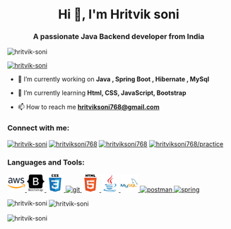 <h1 align="center">Hi 👋, I'm Hritvik soni</h1>
<h3 align="center">A passionate Java Backend developer from India</h3>

<p align="left"> <img src="https://komarev.com/ghpvc/?username=hritvik-soni&label=Profile%20views&color=0e75b6&style=flat" alt="hritvik-soni" /> </p>

<p align="left"> <a href="https://github.com/ryo-ma/github-profile-trophy"><img src="https://github-profile-trophy.vercel.app/?username=hritvik-soni" alt="hritvik-soni" /></a> </p>

- 🔭 I’m currently working on **Java , Spring Boot , Hibernate , MySql**

- 🌱 I’m currently learning **Html, CSS, JavaScript, Bootstrap**

- 📫 How to reach me **hritviksoni768@gmail.com**

<h3 align="left">Connect with me:</h3>
<p align="left">
<a href="https://linkedin.com/in/hritvik-soni" target="blank"><img align="center" src="https://raw.githubusercontent.com/rahuldkjain/github-profile-readme-generator/master/src/images/icons/Social/linked-in-alt.svg" alt="hritvik-soni" height="30" width="40" /></a>
<a href="https://www.hackerrank.com/hritviksoni768" target="blank"><img align="center" src="https://raw.githubusercontent.com/rahuldkjain/github-profile-readme-generator/master/src/images/icons/Social/hackerrank.svg" alt="hritviksoni768" height="30" width="40" /></a>
<a href="https://www.leetcode.com/hritviksoni768" target="blank"><img align="center" src="https://raw.githubusercontent.com/rahuldkjain/github-profile-readme-generator/master/src/images/icons/Social/leet-code.svg" alt="hritviksoni768" height="30" width="40" /></a>
<a href="https://auth.geeksforgeeks.org/user/hritviksoni768/practice" target="blank"><img align="center" src="https://raw.githubusercontent.com/rahuldkjain/github-profile-readme-generator/master/src/images/icons/Social/geeks-for-geeks.svg" alt="hritviksoni768/practice" height="30" width="40" /></a>
</p>

<h3 align="left">Languages and Tools:</h3>
<p align="left"> <a href="https://aws.amazon.com" target="_blank" rel="noreferrer"> <img src="https://raw.githubusercontent.com/devicons/devicon/master/icons/amazonwebservices/amazonwebservices-original-wordmark.svg" alt="aws" width="40" height="40"/> </a> <a href="https://getbootstrap.com" target="_blank" rel="noreferrer"> <img src="https://raw.githubusercontent.com/devicons/devicon/master/icons/bootstrap/bootstrap-plain-wordmark.svg" alt="bootstrap" width="40" height="40"/> </a> <a href="https://www.w3schools.com/css/" target="_blank" rel="noreferrer"> <img src="https://raw.githubusercontent.com/devicons/devicon/master/icons/css3/css3-original-wordmark.svg" alt="css3" width="40" height="40"/> </a> <a href="https://git-scm.com/" target="_blank" rel="noreferrer"> <img src="https://www.vectorlogo.zone/logos/git-scm/git-scm-icon.svg" alt="git" width="40" height="40"/> </a> <a href="https://www.w3.org/html/" target="_blank" rel="noreferrer"> <img src="https://raw.githubusercontent.com/devicons/devicon/master/icons/html5/html5-original-wordmark.svg" alt="html5" width="40" height="40"/> </a> <a href="https://www.java.com" target="_blank" rel="noreferrer"> <img src="https://raw.githubusercontent.com/devicons/devicon/master/icons/java/java-original.svg" alt="java" width="40" height="40"/> </a> <a href="https://www.mysql.com/" target="_blank" rel="noreferrer"> <img src="https://raw.githubusercontent.com/devicons/devicon/master/icons/mysql/mysql-original-wordmark.svg" alt="mysql" width="40" height="40"/> </a> <a href="https://postman.com" target="_blank" rel="noreferrer"> <img src="https://www.vectorlogo.zone/logos/getpostman/getpostman-icon.svg" alt="postman" width="40" height="40"/> </a> <a href="https://spring.io/" target="_blank" rel="noreferrer"> <img src="https://www.vectorlogo.zone/logos/springio/springio-icon.svg" alt="spring" width="40" height="40"/> </a> </p>

<p><img align="left" src="https://github-readme-stats.vercel.app/api/top-langs?username=hritvik-soni&show_icons=true&locale=en&layout=compact" alt="hritvik-soni" /></p>

<p>&nbsp;<img align="center" src="https://github-readme-stats.vercel.app/api?username=hritvik-soni&show_icons=true&locale=en" alt="hritvik-soni" /></p>

<p><img align="center" src="https://github-readme-streak-stats.herokuapp.com/?user=hritvik-soni&" alt="hritvik-soni" /></p>
